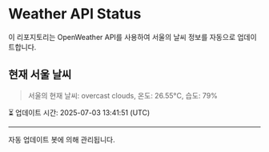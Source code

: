 
# Weather API Status

이 리포지토리는 OpenWeather API를 사용하여 서울의 날씨 정보를 자동으로 업데이트합니다.

## 현재 서울 날씨
> 서울의 현재 날씨: overcast clouds, 온도: 26.55°C, 습도: 79%

⏳ 업데이트 시간: 2025-07-03 13:41:51 (UTC)

---
자동 업데이트 봇에 의해 관리됩니다.

